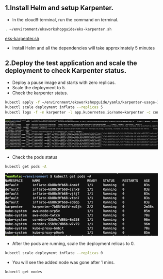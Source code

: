## 1.Install Helm and setup Karpenter.
* In the cloud9 terminal, run the command on terminal.
```bash
. ~/environment/eksworkshopguide/eks-karpenter.sh

```
[eks-karpenter.sh](eks-karpenter.sh)
* Install Helm and all the dependencies will take approximately 5 minutes

## 2.Deploy the test application and scale the deployment to check Karpenter status.
* Deploy a pause image and starts with zero replicas.
* Scale the deployment to 5.
* Check the karpenter status.
```bash
kubectl apply -f ~/environment/eksworkshopguide/yamls/karpenter-usage-1.yaml
kubectl scale deployment inflate --replicas 5
kubectl logs -f -n karpenter -l app.kubernetes.io/name=karpenter -c controller

```
![karpenter-status](./screenshots/2-karpenter.png)
* Check the pods status
```bash
kubectl get pods -A

```
![karpenter-pods](./screenshots/2-karpenter-pods.png)
* After the pods are running, scale the deployment relicas to 0.
```bash
kubectl scale deployment inflate --replicas 0

```
* You will see the added node was gone after 1 mins.
```bash
kubectl get nodes

```
